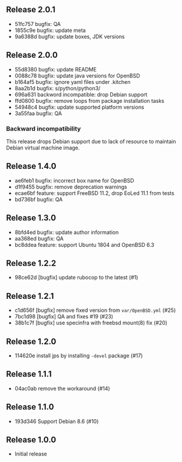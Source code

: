 ## Release 2.0.1

* 51fc757 bugfix: QA
* 1855c9e bugfix: update meta
* 9a6388d bugfix: update boxes, JDK versions

## Release 2.0.0

* 55d8380 bugfix: update README
* 0088c78 bugfix: update java versions for OpenBSD
* b164af5 bugfix: ignore yaml files under .kitchen
* 8aa2b1d bugfix: s/python/python3/
* 696a631 backword incompatible: drop Debian support
* ffd0800 bugfix: remove loops from package installation tasks
* 54948c4 bugfix: update supported platform versions
* 3a55faa bugfix: QA

### Backward incompatibility

This release drops Debian support due to lack of resource to maintain Debian
virtual machine image.

## Release 1.4.0

* ae6feb1 bugfix: incorrect box name for OpenBSD
* d1f9455 bugfix: remove deprecation warnings
* ecae6bf feature: support FreeBSD 11.2, drop EoLed 11.1 from tests
* bd736bf bugfix: QA

## Release 1.3.0

* 8bfd4ed bugfix: update author information
* aa368ed bugfix: QA
* bc8ddea feature: support Ubuntu 1804 and OpenBSD 6.3

## Release 1.2.2

* 98ce62d [bugfix] update rubocop to the latest (#1)

## Release 1.2.1

* c1d656f [bugfix] remove fixed version from `var/OpenBSD.yml` (#25)
* 7bc1d98 [bugfix] QA and fixes #19 (#23)
* 38b1c7f [bugfix] use specinfra with freebsd mount(8) fix (#20)

## Release 1.2.0

* 114620e install jps by installing `-devel` package (#17)

## Release 1.1.1

* 04ac0ab remove the workaround (#14)

## Release 1.1.0

* 193d346 Support Debian 8.6 (#10)

## Release 1.0.0

* Initial release

